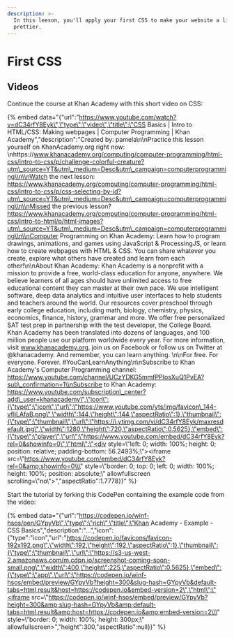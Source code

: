 ```yaml
---
description: >-
  In this leeson, you'll apply your first CSS to make your website a little
  prettier.
---
```


# First CSS

## Videos

Continue the course at Khan Academy with this short video on CSS:

{% embed data="{\"url\":\"https://www.youtube.com/watch?v=dC34rfY8Eyk\",\"type\":\"video\",\"title\":\"CSS Basics \| Intro to HTML/CSS: Making webpages \| Computer Programming \| Khan Academy\",\"description\":\"Created by: pamela\\n\\nPractice this lesson yourself on KhanAcademy.org right now: \\nhttps://www.khanacademy.org/computing/computer-programming/html-css/intro-to-css/p/challenge-colorful-creature?utm\_source=YT&utm\_medium=Desc&utm\_campaign=computerprogramming\\n\\nWatch the next lesson: https://www.khanacademy.org/computing/computer-programming/html-css/intro-to-css/p/css-selecting-by-id?utm\_source=YT&utm\_medium=Desc&utm\_campaign=computerprogramming\\n\\nMissed the previous lesson? https://www.khanacademy.org/computing/computer-programming/html-css/intro-to-html/p/html-images?utm\_source=YT&utm\_medium=Desc&utm\_campaign=computerprogramming\\n\\nComputer Programming on Khan Academy: Learn how to program drawings, animations, and games using JavaScript & ProcessingJS, or learn how to create webpages with HTML & CSS. You can share whatever you create, explore what others have created and learn from each other!\\n\\nAbout Khan Academy: Khan Academy is a nonprofit with a mission to provide a free, world-class education for anyone, anywhere. We believe learners of all ages should have unlimited access to free educational content they can master at their own pace. We use intelligent software, deep data analytics and intuitive user interfaces to help students and teachers around the world. Our resources cover preschool through early college education, including math, biology, chemistry, physics, economics, finance, history, grammar and more. We offer free personalized SAT test prep in partnership with the test developer, the College Board. Khan Academy has been translated into dozens of languages, and 100 million people use our platform worldwide every year. For more information, visit www.khanacademy.org, join us on Facebook or follow us on Twitter at @khanacademy. And remember, you can learn anything. \\n\\nFor free. For everyone. Forever. \#YouCanLearnAnything\\n\\nSubscribe to Khan Academy\'s Computer Programming channel: https://www.youtube.com/channel/UCzYDKG5mmfPPIosXuQ1PvEA?sub\_confirmation=1\\nSubscribe to Khan Academy: https://www.youtube.com/subscription\_center?add\_user=khanacademy\",\"icon\":{\"type\":\"icon\",\"url\":\"https://www.youtube.com/yts/img/favicon\_144-vfliLAfaB.png\",\"width\":144,\"height\":144,\"aspectRatio\":1},\"thumbnail\":{\"type\":\"thumbnail\",\"url\":\"https://i.ytimg.com/vi/dC34rfY8Eyk/maxresdefault.jpg\",\"width\":1280,\"height\":720,\"aspectRatio\":0.5625},\"embed\":{\"type\":\"player\",\"url\":\"https://www.youtube.com/embed/dC34rfY8Eyk?rel=0&showinfo=0\",\"html\":\"<div style=\\\"left: 0; width: 100%; height: 0; position: relative; padding-bottom: 56.2493%;\\\"><iframe src=\\\"https://www.youtube.com/embed/dC34rfY8Eyk?rel=0&amp;showinfo=0\\\" style=\\\"border: 0; top: 0; left: 0; width: 100%; height: 100%; position: absolute;\\\" allowfullscreen scrolling=\\\"no\\\"></iframe></div>\",\"aspectRatio\":1.7778}}" %}

Start the tutorial by forking this CodePen containing the example code from the video:

{% embed data="{\"url\":\"https://codepen.io/winf-hsos/pen/GYpyVb\",\"type\":\"rich\",\"title\":\"Khan Academy - Example - CSS Basics\",\"description\":\"...\",\"icon\":{\"type\":\"icon\",\"url\":\"https://codepen.io/favicons/favicon-192x192.png\",\"width\":192,\"height\":192,\"aspectRatio\":1},\"thumbnail\":{\"type\":\"thumbnail\",\"url\":\"https://s3-us-west-2.amazonaws.com/m.cdpn.io/screenshot-coming-soon-small.png\",\"width\":400,\"height\":225,\"aspectRatio\":0.5625},\"embed\":{\"type\":\"app\",\"url\":\"https://codepen.io/winf-hsos/embed/preview/GYpyVb?height=300&slug-hash=GYpyVb&default-tabs=html,result&host=https://codepen.io&embed-version=2\",\"html\":\"<iframe src=\\\"https://codepen.io/winf-hsos/embed/preview/GYpyVb?height=300&amp;slug-hash=GYpyVb&amp;default-tabs=html,result&amp;host=https://codepen.io&amp;embed-version=2\\\" style=\\\"border: 0; width: 100%; height: 300px;\\\" allowfullscreen></iframe>\",\"height\":300,\"aspectRatio\":null}}" %}

